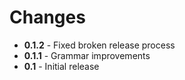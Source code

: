 # Changes
+ **0.1.2** - Fixed broken release process
+ **0.1.1** - Grammar improvements
+ **0.1** - Initial release
